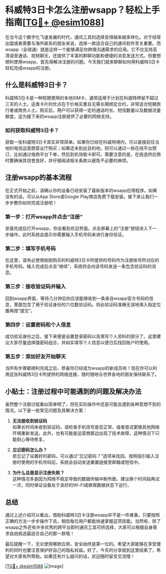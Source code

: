 # 科威特3日卡怎么注册wsapp？轻松上手指南[[TG💪+ @esim1088](https://t.me/s/esim1088)]

在当今这个数字化飞速发展的时代，通讯工具的选择变得越来越多样化。对于经常出国或者需要与海外联系的朋友来说，选择一款适合自己的通讯软件至关重要。而wsapp（全球通）就是这样一个能够满足你跨境沟通需求的应用。它不仅支持高清语音通话、视频聊天，还提供了丰富的群聊功能和便捷的消息发送方式。但要想顺利使用wsapp，首先得解决注册的问题。今天我们就来聊聊如何用科威特3日卡轻松完成wsapp的注册。

## 什么是科威特3日卡？

科威特3日卡是一种短期使用的本地SIM卡，通常适用于计划在科威特停留不超过三天的人士。这类卡片的优点在于价格实惠且无需长期绑定合约，非常适合短期旅行者或商务人士。购买后，用户可以获得一定的通话时长、短信数量以及数据流量额度，这为接下来的wsapp注册提供了必要的网络支持。

### 如何获取科威特3日卡？

获取一张科威特3日卡其实非常简单。如果你已经在科威特境内，可以直接前往当地的电信运营商营业厅购买；如果还未到达目的地，则可以通过一些在线平台预订，比如通过电商平台下单，然后到机场取卡即可。需要注意的是，在挑选供应商时要确保其信誉良好，并仔细阅读相关条款以避免不必要的麻烦。

## 注册wsapp的基本流程

在正式开始之前，请确认你的设备已经安装了最新版本的wsapp应用程序。如果没有的话，可以从App Store或Google Play商店免费下载安装。接下来让我们一步步教你如何完成注册吧！

### 第一步：打开wsapp并点击“注册”

安装完成后打开wsapp，你会看到欢迎界面。点击屏幕上的“注册”按钮进入下一步操作。此时系统会提示你需要输入手机号码来进行身份验证。

### 第二步：填写手机号码

在这里，请务必使用刚刚购买的科威特3日卡所提供的号码作为注册账号所对应的手机号码。输入完成后点击“继续”，系统将会向该号码发送一条包含验证码的消息。

### 第三步：接收验证码并输入

回到wsapp界面，等待几分钟后你应该能够收到一条来自wsapp官方号码的信息，里面包含了用于验证身份的六位数验证码。将此验证码准确无误地填入指定位置再按“提交”。

### 第四步：设置密码和个人信息

成功验证身份之后，接下来便是设置登录密码以及填写个人资料的部分了。这里建议大家尽量选择强密码组合，并如实填写个人信息以便日后找回账户时使用。

### 第五步：添加好友开始聊天

当所有步骤都顺利完成之后，恭喜你已经成为wsapp的新成员啦！现在你可以利用这张科威特3日卡所提供的网络连接，随时随地与世界各地的朋友保持联系了。

## 小贴士：注册过程中可能遇到的问题及解决办法

虽然整个注册过程看似简单明了，但在实际操作中还是可能会遇到各种意想不到的情况。以下是一些常见问题及其解决方案：

1. **无法接收到验证码**  
   如果长时间未收到验证码，请检查手机信号是否正常，或者尝试更换其他网络环境重新发送。此外，也有可能是运营商那边出现了技术故障，这种情况下只能耐心等待修复。

2. **忘记密码怎么办？**  
   若忘记了设置好的密码，可以通过“忘记密码？”选项来找回。按照指引输入注册时使用的手机号码后，系统会自动发送重置链接至邮箱或短信中。

3. **为什么总是显示注册失败？**  
   这种情况多是因为网络不稳定导致的数据传输中断所致。建议换个时间段再试一次，同时保证设备处于良好的Wi-Fi或蜂窝数据状态下运行。

## 总结

通过上述介绍可以看出，借助科威特3日卡注册wsapp并不是一件难事。只要按照正确的方法一步步操作下去，相信每位用户都能快速掌握这项技能。当然啦，除了wsapp之外还有许多优秀的跨平台即时通讯工具可供选择，大家可以根据自身需求自由挑选最适合自己的那一款哦！

最后提醒一下，无论使用哪款应用，安全始终是第一位的。希望大家能够在享受便利的同时也要注意保护好自己的隐私权益。好了，今天的分享就到这里结束了，希望对大家有所帮助。如果还有什么疑问的话，欢迎随时留言交流哦！

[[TG💪+ @esim1088](https://t.me/s/esim1088) ![Image](https://i.postimg.cc/4NQfJmqS/Snipaste-2025-05-13-00-14-12.png)]